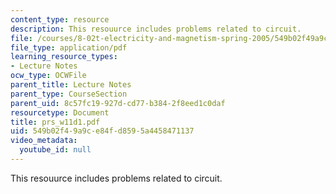 ```yaml
---
content_type: resource
description: This resouurce includes problems related to circuit.
file: /courses/8-02t-electricity-and-magnetism-spring-2005/549b02f49a9ce84fd8595a4458471137_prs_w11d1.pdf
file_type: application/pdf
learning_resource_types:
- Lecture Notes
ocw_type: OCWFile
parent_title: Lecture Notes
parent_type: CourseSection
parent_uid: 8c57fc19-927d-cd77-b384-2f8eed1c0daf
resourcetype: Document
title: prs_w11d1.pdf
uid: 549b02f4-9a9c-e84f-d859-5a4458471137
video_metadata:
  youtube_id: null
---
```

This resouurce includes problems related to circuit.

